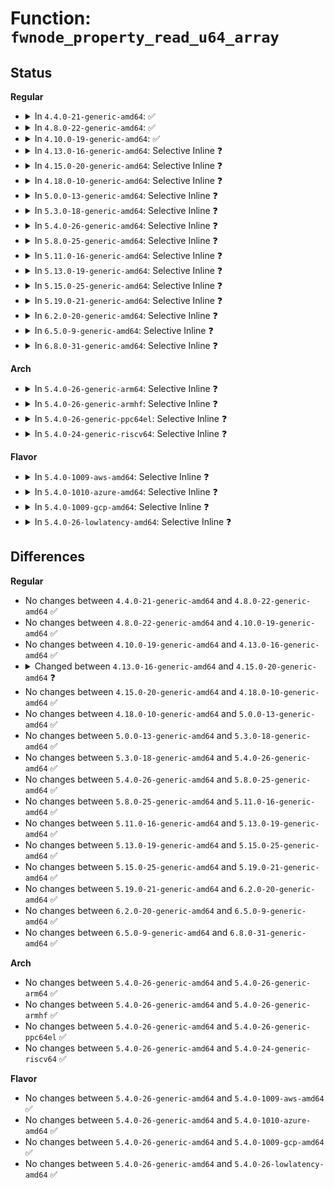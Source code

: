 # Function: <code>fwnode_property_read_u64_array</code>

## Status
<b>Regular</b>
<ul>
<li>
<details>
<summary>In <code>4.4.0-21-generic-amd64</code>: ✅</summary>

```c
int fwnode_property_read_u64_array(struct fwnode_handle * fwnode, const char * propname, u64 * val, size_t nval)
```

```json
{
  "name": "fwnode_property_read_u64_array",
  "collision_type": "Unique Global",
  "inline_type": "No",
  "funcs": [
    {
      "addr": 18446744071584419856,
      "name": "fwnode_property_read_u64_array",
      "external": true,
      "loc": "drivers/base/property.c:528",
      "file": "drivers/base/property.c",
      "inline": "seen, unknown",
      "caller_inline": [],
      "caller_func": [
        "drivers/base/property.c:device_property_read_u64_array"
      ]
    }
  ],
  "symbols": [
    {
      "addr": 18446744071584419856,
      "name": "fwnode_property_read_u64_array",
      "section": ".text",
      "bind": "STB_GLOBAL",
      "size": 265
    }
  ]
}
```
</details>
</li>
<li>
<details>
<summary>In <code>4.8.0-22-generic-amd64</code>: ✅</summary>

```c
int fwnode_property_read_u64_array(struct fwnode_handle * fwnode, const char * propname, u64 * val, size_t nval)
```

```json
{
  "name": "fwnode_property_read_u64_array",
  "collision_type": "Unique Global",
  "inline_type": "No",
  "funcs": [
    {
      "addr": 18446744071584758416,
      "name": "fwnode_property_read_u64_array",
      "external": true,
      "loc": "drivers/base/property.c:535",
      "file": "drivers/base/property.c",
      "inline": "seen, unknown",
      "caller_inline": [],
      "caller_func": [
        "drivers/base/property.c:device_property_read_u64_array"
      ]
    }
  ],
  "symbols": [
    {
      "addr": 18446744071584758416,
      "name": "fwnode_property_read_u64_array",
      "section": ".text",
      "bind": "STB_GLOBAL",
      "size": 376
    }
  ]
}
```
</details>
</li>
<li>
<details>
<summary>In <code>4.10.0-19-generic-amd64</code>: ✅</summary>

```c
int fwnode_property_read_u64_array(struct fwnode_handle * fwnode, const char * propname, u64 * val, size_t nval)
```

```json
{
  "name": "fwnode_property_read_u64_array",
  "collision_type": "Unique Global",
  "inline_type": "No",
  "funcs": [
    {
      "addr": 18446744071584948640,
      "name": "fwnode_property_read_u64_array",
      "external": true,
      "loc": "drivers/base/property.c:535",
      "file": "drivers/base/property.c",
      "inline": "seen, unknown",
      "caller_inline": [],
      "caller_func": [
        "drivers/base/property.c:device_property_read_u64_array"
      ]
    }
  ],
  "symbols": [
    {
      "addr": 18446744071584948640,
      "name": "fwnode_property_read_u64_array",
      "section": ".text",
      "bind": "STB_GLOBAL",
      "size": 376
    }
  ]
}
```
</details>
</li>
<li>
<details>
<summary>In <code>4.13.0-16-generic-amd64</code>: Selective Inline ❓</summary>

```c
int fwnode_property_read_u64_array(struct fwnode_handle * fwnode, const char * propname, u64 * val, size_t nval)
```

```json
{
  "name": "fwnode_property_read_u64_array",
  "collision_type": "Unique Global",
  "inline_type": "Selective",
  "funcs": [
    {
      "addr": 18446744071585030934,
      "name": "fwnode_property_read_u64_array",
      "external": true,
      "loc": "drivers/base/property.c:548",
      "file": "drivers/base/property.c",
      "inline": "not declared, inlined",
      "caller_inline": [
        "drivers/base/property.c:device_property_read_u64_array"
      ],
      "caller_func": []
    }
  ],
  "symbols": [
    {
      "addr": 18446744071585030896,
      "name": "fwnode_property_read_u64_array",
      "section": ".text",
      "bind": "STB_GLOBAL",
      "size": 27
    }
  ]
}
```
</details>
</li>
<li>
<details>
<summary>In <code>4.15.0-20-generic-amd64</code>: Selective Inline ❓</summary>

```c
int fwnode_property_read_u64_array(const struct fwnode_handle * fwnode, const char * propname, u64 * val, size_t nval)
```

```json
{
  "name": "fwnode_property_read_u64_array",
  "collision_type": "Unique Global",
  "inline_type": "Selective",
  "funcs": [
    {
      "addr": 18446744071585453702,
      "name": "fwnode_property_read_u64_array",
      "external": true,
      "loc": "drivers/base/property.c:557",
      "file": "drivers/base/property.c",
      "inline": "not declared, inlined",
      "caller_inline": [
        "drivers/base/property.c:device_property_read_u64_array"
      ],
      "caller_func": []
    }
  ],
  "symbols": [
    {
      "addr": 18446744071585453664,
      "name": "fwnode_property_read_u64_array",
      "section": ".text",
      "bind": "STB_GLOBAL",
      "size": 27
    }
  ]
}
```
</details>
</li>
<li>
<details>
<summary>In <code>4.18.0-10-generic-amd64</code>: Selective Inline ❓</summary>

```c
int fwnode_property_read_u64_array(const struct fwnode_handle * fwnode, const char * propname, u64 * val, size_t nval)
```

```json
{
  "name": "fwnode_property_read_u64_array",
  "collision_type": "Unique Global",
  "inline_type": "Selective",
  "funcs": [
    {
      "addr": 18446744071585695845,
      "name": "fwnode_property_read_u64_array",
      "external": true,
      "loc": "drivers/base/property.c:618",
      "file": "drivers/base/property.c",
      "inline": "not declared, inlined",
      "caller_inline": [
        "drivers/base/property.c:device_property_read_u64_array"
      ],
      "caller_func": []
    }
  ],
  "symbols": [
    {
      "addr": 18446744071585695984,
      "name": "fwnode_property_read_u64_array",
      "section": ".text",
      "bind": "STB_GLOBAL",
      "size": 27
    }
  ]
}
```
</details>
</li>
<li>
<details>
<summary>In <code>5.0.0-13-generic-amd64</code>: Selective Inline ❓</summary>

```c
int fwnode_property_read_u64_array(const struct fwnode_handle * fwnode, const char * propname, u64 * val, size_t nval)
```

```json
{
  "name": "fwnode_property_read_u64_array",
  "collision_type": "Unique Global",
  "inline_type": "Selective",
  "funcs": [
    {
      "addr": 18446744071585826133,
      "name": "fwnode_property_read_u64_array",
      "external": true,
      "loc": "drivers/base/property.c:343",
      "file": "drivers/base/property.c",
      "inline": "not declared, inlined",
      "caller_inline": [
        "drivers/base/property.c:device_property_read_u64_array"
      ],
      "caller_func": []
    }
  ],
  "symbols": [
    {
      "addr": 18446744071585826272,
      "name": "fwnode_property_read_u64_array",
      "section": ".text",
      "bind": "STB_GLOBAL",
      "size": 27
    }
  ]
}
```
</details>
</li>
<li>
<details>
<summary>In <code>5.3.0-18-generic-amd64</code>: Selective Inline ❓</summary>

```c
int fwnode_property_read_u64_array(const struct fwnode_handle * fwnode, const char * propname, u64 * val, size_t nval)
```

```json
{
  "name": "fwnode_property_read_u64_array",
  "collision_type": "Unique Global",
  "inline_type": "Selective",
  "funcs": [
    {
      "addr": 18446744071586061845,
      "name": "fwnode_property_read_u64_array",
      "external": true,
      "loc": "drivers/base/property.c:343",
      "file": "drivers/base/property.c",
      "inline": "not declared, inlined",
      "caller_inline": [
        "drivers/base/property.c:device_property_read_u64_array"
      ],
      "caller_func": []
    }
  ],
  "symbols": [
    {
      "addr": 18446744071586061808,
      "name": "fwnode_property_read_u64_array",
      "section": ".text",
      "bind": "STB_GLOBAL",
      "size": 27
    }
  ]
}
```
</details>
</li>
<li>
<details>
<summary>In <code>5.4.0-26-generic-amd64</code>: Selective Inline ❓</summary>

```c
int fwnode_property_read_u64_array(const struct fwnode_handle * fwnode, const char * propname, u64 * val, size_t nval)
```

```json
{
  "name": "fwnode_property_read_u64_array",
  "collision_type": "Unique Global",
  "inline_type": "Selective",
  "funcs": [
    {
      "addr": 18446744071586209733,
      "name": "fwnode_property_read_u64_array",
      "external": true,
      "loc": "drivers/base/property.c:343",
      "file": "drivers/base/property.c",
      "inline": "not declared, inlined",
      "caller_inline": [
        "drivers/base/property.c:device_property_read_u64_array"
      ],
      "caller_func": []
    }
  ],
  "symbols": [
    {
      "addr": 18446744071586209696,
      "name": "fwnode_property_read_u64_array",
      "section": ".text",
      "bind": "STB_GLOBAL",
      "size": 27
    }
  ]
}
```
</details>
</li>
<li>
<details>
<summary>In <code>5.8.0-25-generic-amd64</code>: Selective Inline ❓</summary>

```c
int fwnode_property_read_u64_array(const struct fwnode_handle * fwnode, const char * propname, u64 * val, size_t nval)
```

```json
{
  "name": "fwnode_property_read_u64_array",
  "collision_type": "Unique Global",
  "inline_type": "Selective",
  "funcs": [
    {
      "addr": 18446744071586973237,
      "name": "fwnode_property_read_u64_array",
      "external": true,
      "loc": "drivers/base/property.c:343",
      "file": "drivers/base/property.c",
      "inline": "not declared, inlined",
      "caller_inline": [
        "drivers/base/property.c:device_property_read_u64_array"
      ],
      "caller_func": []
    }
  ],
  "symbols": [
    {
      "addr": 18446744071586973200,
      "name": "fwnode_property_read_u64_array",
      "section": ".text",
      "bind": "STB_GLOBAL",
      "size": 27
    }
  ]
}
```
</details>
</li>
<li>
<details>
<summary>In <code>5.11.0-16-generic-amd64</code>: Selective Inline ❓</summary>

```c
int fwnode_property_read_u64_array(const struct fwnode_handle * fwnode, const char * propname, u64 * val, size_t nval)
```

```json
{
  "name": "fwnode_property_read_u64_array",
  "collision_type": "Unique Global",
  "inline_type": "Selective",
  "funcs": [
    {
      "addr": 18446744071587058944,
      "name": "fwnode_property_read_u64_array",
      "external": true,
      "loc": "drivers/base/property.c:343",
      "file": "drivers/base/property.c",
      "inline": "not declared, inlined",
      "caller_inline": [
        "drivers/base/property.c:device_property_read_u64_array"
      ],
      "caller_func": []
    }
  ],
  "symbols": [
    {
      "addr": 18446744071587058896,
      "name": "fwnode_property_read_u64_array",
      "section": ".text",
      "bind": "STB_GLOBAL",
      "size": 27
    }
  ]
}
```
</details>
</li>
<li>
<details>
<summary>In <code>5.13.0-19-generic-amd64</code>: Selective Inline ❓</summary>

```c
int fwnode_property_read_u64_array(const struct fwnode_handle * fwnode, const char * propname, u64 * val, size_t nval)
```

```json
{
  "name": "fwnode_property_read_u64_array",
  "collision_type": "Unique Global",
  "inline_type": "Selective",
  "funcs": [
    {
      "addr": 18446744071586942784,
      "name": "fwnode_property_read_u64_array",
      "external": true,
      "loc": "drivers/base/property.c:343",
      "file": "drivers/base/property.c",
      "inline": "not declared, inlined",
      "caller_inline": [
        "drivers/base/property.c:device_property_read_u64_array"
      ],
      "caller_func": []
    }
  ],
  "symbols": [
    {
      "addr": 18446744071586942736,
      "name": "fwnode_property_read_u64_array",
      "section": ".text",
      "bind": "STB_GLOBAL",
      "size": 27
    }
  ]
}
```
</details>
</li>
<li>
<details>
<summary>In <code>5.15.0-25-generic-amd64</code>: Selective Inline ❓</summary>

```c
int fwnode_property_read_u64_array(const struct fwnode_handle * fwnode, const char * propname, u64 * val, size_t nval)
```

```json
{
  "name": "fwnode_property_read_u64_array",
  "collision_type": "Unique Global",
  "inline_type": "Selective",
  "funcs": [
    {
      "addr": 18446744071587507104,
      "name": "fwnode_property_read_u64_array",
      "external": true,
      "loc": "drivers/base/property.c:343",
      "file": "drivers/base/property.c",
      "inline": "not declared, inlined",
      "caller_inline": [
        "drivers/base/property.c:device_property_read_u64_array"
      ],
      "caller_func": []
    }
  ],
  "symbols": [
    {
      "addr": 18446744071587507056,
      "name": "fwnode_property_read_u64_array",
      "section": ".text",
      "bind": "STB_GLOBAL",
      "size": 27
    }
  ]
}
```
</details>
</li>
<li>
<details>
<summary>In <code>5.19.0-21-generic-amd64</code>: Selective Inline ❓</summary>

```c
int fwnode_property_read_u64_array(const struct fwnode_handle * fwnode, const char * propname, u64 * val, size_t nval)
```

```json
{
  "name": "fwnode_property_read_u64_array",
  "collision_type": "Unique Global",
  "inline_type": "Selective",
  "funcs": [
    {
      "addr": 18446744071588832336,
      "name": "fwnode_property_read_u64_array",
      "external": true,
      "loc": "drivers/base/property.c:372",
      "file": "drivers/base/property.c",
      "inline": "not declared, inlined",
      "caller_inline": [
        "drivers/base/property.c:device_property_read_u64_array"
      ],
      "caller_func": []
    }
  ],
  "symbols": [
    {
      "addr": 18446744071588832272,
      "name": "fwnode_property_read_u64_array",
      "section": ".text",
      "bind": "STB_GLOBAL",
      "size": 42
    }
  ]
}
```
</details>
</li>
<li>
<details>
<summary>In <code>6.2.0-20-generic-amd64</code>: Selective Inline ❓</summary>

```c
int fwnode_property_read_u64_array(const struct fwnode_handle * fwnode, const char * propname, u64 * val, size_t nval)
```

```json
{
  "name": "fwnode_property_read_u64_array",
  "collision_type": "Unique Global",
  "inline_type": "Selective",
  "funcs": [
    {
      "addr": 18446744071590333088,
      "name": "fwnode_property_read_u64_array",
      "external": true,
      "loc": "drivers/base/property.c:379",
      "file": "drivers/base/property.c",
      "inline": "not declared, inlined",
      "caller_inline": [
        "drivers/base/property.c:device_property_read_u64_array"
      ],
      "caller_func": []
    }
  ],
  "symbols": [
    {
      "addr": 18446744071590333008,
      "name": "fwnode_property_read_u64_array",
      "section": ".text",
      "bind": "STB_GLOBAL",
      "size": 42
    }
  ]
}
```
</details>
</li>
<li>
<details>
<summary>In <code>6.5.0-9-generic-amd64</code>: Selective Inline ❓</summary>

```c
int fwnode_property_read_u64_array(const struct fwnode_handle * fwnode, const char * propname, u64 * val, size_t nval)
```

```json
{
  "name": "fwnode_property_read_u64_array",
  "collision_type": "Unique Global",
  "inline_type": "Selective",
  "funcs": [
    {
      "addr": 18446744071590653104,
      "name": "fwnode_property_read_u64_array",
      "external": true,
      "loc": "drivers/base/property.c:383",
      "file": "drivers/base/property.c",
      "inline": "not declared, inlined",
      "caller_inline": [
        "drivers/base/property.c:device_property_read_u64_array"
      ],
      "caller_func": []
    }
  ],
  "symbols": [
    {
      "addr": 18446744071590653024,
      "name": "fwnode_property_read_u64_array",
      "section": ".text",
      "bind": "STB_GLOBAL",
      "size": 42
    }
  ]
}
```
</details>
</li>
<li>
<details>
<summary>In <code>6.8.0-31-generic-amd64</code>: Selective Inline ❓</summary>

```c
int fwnode_property_read_u64_array(const struct fwnode_handle * fwnode, const char * propname, u64 * val, size_t nval)
```

```json
{
  "name": "fwnode_property_read_u64_array",
  "collision_type": "Unique Global",
  "inline_type": "Selective",
  "funcs": [
    {
      "addr": 18446744071591013248,
      "name": "fwnode_property_read_u64_array",
      "external": true,
      "loc": "drivers/base/property.c:383",
      "file": "drivers/base/property.c",
      "inline": "not declared, inlined",
      "caller_inline": [
        "drivers/base/property.c:device_property_read_u64_array"
      ],
      "caller_func": [
        "drivers/acpi/mipi-disco-img.c:init_csi2_port",
        "drivers/acpi/mipi-disco-img.c:init_csi2_port"
      ]
    }
  ],
  "symbols": [
    {
      "addr": 18446744071591013168,
      "name": "fwnode_property_read_u64_array",
      "section": ".text",
      "bind": "STB_GLOBAL",
      "size": 42
    }
  ]
}
```
</details>
</li>
</ul>
<b>Arch</b>
<ul>
<li>
<details>
<summary>In <code>5.4.0-26-generic-arm64</code>: Selective Inline ❓</summary>

```c
int fwnode_property_read_u64_array(const struct fwnode_handle * fwnode, const char * propname, u64 * val, size_t nval)
```

```json
{
  "name": "fwnode_property_read_u64_array",
  "collision_type": "Unique Global",
  "inline_type": "Selective",
  "funcs": [
    {
      "addr": 18446603336499014996,
      "name": "fwnode_property_read_u64_array",
      "external": true,
      "loc": "drivers/base/property.c:343",
      "file": "drivers/base/property.c",
      "inline": "not declared, inlined",
      "caller_inline": [
        "drivers/base/property.c:device_property_read_u64_array"
      ],
      "caller_func": []
    }
  ],
  "symbols": [
    {
      "addr": 18446603336499014864,
      "name": "fwnode_property_read_u64_array",
      "section": ".text",
      "bind": "STB_GLOBAL",
      "size": 80
    }
  ]
}
```
</details>
</li>
<li>
<details>
<summary>In <code>5.4.0-26-generic-armhf</code>: Selective Inline ❓</summary>

```c
int fwnode_property_read_u64_array(const struct fwnode_handle * fwnode, const char * propname, u64 * val, size_t nval)
```

```json
{
  "name": "fwnode_property_read_u64_array",
  "collision_type": "Unique Global",
  "inline_type": "Selective",
  "funcs": [
    {
      "addr": 3231578348,
      "name": "fwnode_property_read_u64_array",
      "external": true,
      "loc": "drivers/base/property.c:343",
      "file": "drivers/base/property.c",
      "inline": "not declared, inlined",
      "caller_inline": [
        "drivers/base/property.c:device_property_read_u64_array"
      ],
      "caller_func": []
    }
  ],
  "symbols": [
    {
      "addr": 3231578256,
      "name": "fwnode_property_read_u64_array",
      "section": ".text",
      "bind": "STB_GLOBAL",
      "size": 52
    }
  ]
}
```
</details>
</li>
<li>
<details>
<summary>In <code>5.4.0-26-generic-ppc64el</code>: Selective Inline ❓</summary>

```c
int fwnode_property_read_u64_array(const struct fwnode_handle * fwnode, const char * propname, u64 * val, size_t nval)
```

```json
{
  "name": "fwnode_property_read_u64_array",
  "collision_type": "Unique Global",
  "inline_type": "Selective",
  "funcs": [
    {
      "addr": 13835058055292176760,
      "name": "fwnode_property_read_u64_array",
      "external": true,
      "loc": "drivers/base/property.c:343",
      "file": "drivers/base/property.c",
      "inline": "not declared, inlined",
      "caller_inline": [
        "drivers/base/property.c:device_property_read_u64_array"
      ],
      "caller_func": []
    }
  ],
  "symbols": [
    {
      "addr": 13835058055292176672,
      "name": "fwnode_property_read_u64_array",
      "section": ".text",
      "bind": "STB_GLOBAL",
      "size": 36
    }
  ]
}
```
</details>
</li>
<li>
<details>
<summary>In <code>5.4.0-24-generic-riscv64</code>: Selective Inline ❓</summary>

```c
int fwnode_property_read_u64_array(const struct fwnode_handle * fwnode, const char * propname, u64 * val, size_t nval)
```

```json
{
  "name": "fwnode_property_read_u64_array",
  "collision_type": "Unique Global",
  "inline_type": "Selective",
  "funcs": [
    {
      "addr": 18446743936276383578,
      "name": "fwnode_property_read_u64_array",
      "external": true,
      "loc": "drivers/base/property.c:343",
      "file": "drivers/base/property.c",
      "inline": "not declared, inlined",
      "caller_inline": [
        "drivers/base/property.c:device_property_read_u64_array"
      ],
      "caller_func": []
    }
  ],
  "symbols": [
    {
      "addr": 18446743936276383466,
      "name": "fwnode_property_read_u64_array",
      "section": ".text",
      "bind": "STB_GLOBAL",
      "size": 68
    }
  ]
}
```
</details>
</li>
</ul>
<b>Flavor</b>
<ul>
<li>
<details>
<summary>In <code>5.4.0-1009-aws-amd64</code>: Selective Inline ❓</summary>

```c
int fwnode_property_read_u64_array(const struct fwnode_handle * fwnode, const char * propname, u64 * val, size_t nval)
```

```json
{
  "name": "fwnode_property_read_u64_array",
  "collision_type": "Unique Global",
  "inline_type": "Selective",
  "funcs": [
    {
      "addr": 18446744071585969941,
      "name": "fwnode_property_read_u64_array",
      "external": true,
      "loc": "drivers/base/property.c:343",
      "file": "drivers/base/property.c",
      "inline": "not declared, inlined",
      "caller_inline": [
        "drivers/base/property.c:device_property_read_u64_array"
      ],
      "caller_func": []
    }
  ],
  "symbols": [
    {
      "addr": 18446744071585969904,
      "name": "fwnode_property_read_u64_array",
      "section": ".text",
      "bind": "STB_GLOBAL",
      "size": 27
    }
  ]
}
```
</details>
</li>
<li>
<details>
<summary>In <code>5.4.0-1010-azure-amd64</code>: Selective Inline ❓</summary>

```c
int fwnode_property_read_u64_array(const struct fwnode_handle * fwnode, const char * propname, u64 * val, size_t nval)
```

```json
{
  "name": "fwnode_property_read_u64_array",
  "collision_type": "Unique Global",
  "inline_type": "Selective",
  "funcs": [
    {
      "addr": 18446744071585819205,
      "name": "fwnode_property_read_u64_array",
      "external": true,
      "loc": "drivers/base/property.c:343",
      "file": "drivers/base/property.c",
      "inline": "not declared, inlined",
      "caller_inline": [
        "drivers/base/property.c:device_property_read_u64_array"
      ],
      "caller_func": []
    }
  ],
  "symbols": [
    {
      "addr": 18446744071585819168,
      "name": "fwnode_property_read_u64_array",
      "section": ".text",
      "bind": "STB_GLOBAL",
      "size": 27
    }
  ]
}
```
</details>
</li>
<li>
<details>
<summary>In <code>5.4.0-1009-gcp-amd64</code>: Selective Inline ❓</summary>

```c
int fwnode_property_read_u64_array(const struct fwnode_handle * fwnode, const char * propname, u64 * val, size_t nval)
```

```json
{
  "name": "fwnode_property_read_u64_array",
  "collision_type": "Unique Global",
  "inline_type": "Selective",
  "funcs": [
    {
      "addr": 18446744071586159749,
      "name": "fwnode_property_read_u64_array",
      "external": true,
      "loc": "drivers/base/property.c:343",
      "file": "drivers/base/property.c",
      "inline": "not declared, inlined",
      "caller_inline": [
        "drivers/base/property.c:device_property_read_u64_array"
      ],
      "caller_func": []
    }
  ],
  "symbols": [
    {
      "addr": 18446744071586159712,
      "name": "fwnode_property_read_u64_array",
      "section": ".text",
      "bind": "STB_GLOBAL",
      "size": 27
    }
  ]
}
```
</details>
</li>
<li>
<details>
<summary>In <code>5.4.0-26-lowlatency-amd64</code>: Selective Inline ❓</summary>

```c
int fwnode_property_read_u64_array(const struct fwnode_handle * fwnode, const char * propname, u64 * val, size_t nval)
```

```json
{
  "name": "fwnode_property_read_u64_array",
  "collision_type": "Unique Global",
  "inline_type": "Selective",
  "funcs": [
    {
      "addr": 18446744071586268453,
      "name": "fwnode_property_read_u64_array",
      "external": true,
      "loc": "drivers/base/property.c:343",
      "file": "drivers/base/property.c",
      "inline": "not declared, inlined",
      "caller_inline": [
        "drivers/base/property.c:device_property_read_u64_array"
      ],
      "caller_func": []
    }
  ],
  "symbols": [
    {
      "addr": 18446744071586268416,
      "name": "fwnode_property_read_u64_array",
      "section": ".text",
      "bind": "STB_GLOBAL",
      "size": 27
    }
  ]
}
```
</details>
</li>
</ul>

## Differences
<b>Regular</b>
<ul>
<li>
No changes between <code>4.4.0-21-generic-amd64</code> and <code>4.8.0-22-generic-amd64</code> ✅
</li>
<li>
No changes between <code>4.8.0-22-generic-amd64</code> and <code>4.10.0-19-generic-amd64</code> ✅
</li>
<li>
No changes between <code>4.10.0-19-generic-amd64</code> and <code>4.13.0-16-generic-amd64</code> ✅
</li>
<li>
<details>
<summary>Changed between <code>4.13.0-16-generic-amd64</code> and <code>4.15.0-20-generic-amd64</code> ❓</summary>
<ul>
<li>
<b>Param type changed. </b>
<code>struct fwnode_handle * fwnode</code> ➡️ <code>const struct fwnode_handle * fwnode</code>
</li>
</ul>
</details>
</li>
<li>
No changes between <code>4.15.0-20-generic-amd64</code> and <code>4.18.0-10-generic-amd64</code> ✅
</li>
<li>
No changes between <code>4.18.0-10-generic-amd64</code> and <code>5.0.0-13-generic-amd64</code> ✅
</li>
<li>
No changes between <code>5.0.0-13-generic-amd64</code> and <code>5.3.0-18-generic-amd64</code> ✅
</li>
<li>
No changes between <code>5.3.0-18-generic-amd64</code> and <code>5.4.0-26-generic-amd64</code> ✅
</li>
<li>
No changes between <code>5.4.0-26-generic-amd64</code> and <code>5.8.0-25-generic-amd64</code> ✅
</li>
<li>
No changes between <code>5.8.0-25-generic-amd64</code> and <code>5.11.0-16-generic-amd64</code> ✅
</li>
<li>
No changes between <code>5.11.0-16-generic-amd64</code> and <code>5.13.0-19-generic-amd64</code> ✅
</li>
<li>
No changes between <code>5.13.0-19-generic-amd64</code> and <code>5.15.0-25-generic-amd64</code> ✅
</li>
<li>
No changes between <code>5.15.0-25-generic-amd64</code> and <code>5.19.0-21-generic-amd64</code> ✅
</li>
<li>
No changes between <code>5.19.0-21-generic-amd64</code> and <code>6.2.0-20-generic-amd64</code> ✅
</li>
<li>
No changes between <code>6.2.0-20-generic-amd64</code> and <code>6.5.0-9-generic-amd64</code> ✅
</li>
<li>
No changes between <code>6.5.0-9-generic-amd64</code> and <code>6.8.0-31-generic-amd64</code> ✅
</li>
</ul>
<b>Arch</b>
<ul>
<li>
No changes between <code>5.4.0-26-generic-amd64</code> and <code>5.4.0-26-generic-arm64</code> ✅
</li>
<li>
No changes between <code>5.4.0-26-generic-amd64</code> and <code>5.4.0-26-generic-armhf</code> ✅
</li>
<li>
No changes between <code>5.4.0-26-generic-amd64</code> and <code>5.4.0-26-generic-ppc64el</code> ✅
</li>
<li>
No changes between <code>5.4.0-26-generic-amd64</code> and <code>5.4.0-24-generic-riscv64</code> ✅
</li>
</ul>
<b>Flavor</b>
<ul>
<li>
No changes between <code>5.4.0-26-generic-amd64</code> and <code>5.4.0-1009-aws-amd64</code> ✅
</li>
<li>
No changes between <code>5.4.0-26-generic-amd64</code> and <code>5.4.0-1010-azure-amd64</code> ✅
</li>
<li>
No changes between <code>5.4.0-26-generic-amd64</code> and <code>5.4.0-1009-gcp-amd64</code> ✅
</li>
<li>
No changes between <code>5.4.0-26-generic-amd64</code> and <code>5.4.0-26-lowlatency-amd64</code> ✅
</li>
</ul>

